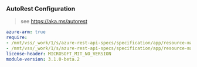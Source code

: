 ### AutoRest Configuration

> see https://aka.ms/autorest

``` yaml
azure-arm: true
require:
- /mnt/vss/_work/1/s/azure-rest-api-specs/specification/app/resource-manager/readme.md
- /mnt/vss/_work/1/s/azure-rest-api-specs/specification/app/resource-manager/readme.go.md
license-header: MICROSOFT_MIT_NO_VERSION
module-version: 3.1.0-beta.2
```